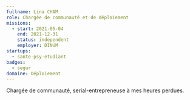 ```yaml
---
fullname: Lina CHAM
role: Chargée de communauté et de déploiement
missions:
  - start: 2021-05-04
    end: 2021-12-31
    status: independent
    employer: DINUM
startups:
  - sante-psy-etudiant
badges:
  - segur
domaine: Déploiement
---
```


Chargée de communauté, serial-entrepreneuse à mes heures perdues.
